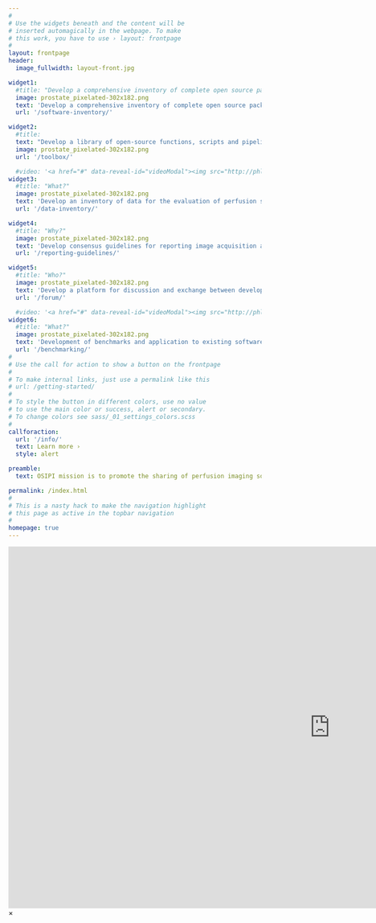 ```yaml
---
#
# Use the widgets beneath and the content will be
# inserted automagically in the webpage. To make
# this work, you have to use › layout: frontpage
#
layout: frontpage
header:
  image_fullwidth: layout-front.jpg

widget1:
  #title: "Develop a comprehensive inventory of complete open source packages for perfusion imaging analysis."
  image: prostate_pixelated-302x182.png
  text: 'Develop a comprehensive inventory of complete open source packages for perfusion imaging analysis.'
  url: '/software-inventory/'

widget2:
  #title:
  text: "Develop a library of open-source functions, scripts and pipelines for perfusion imaging analysis"
  image: prostate_pixelated-302x182.png
  url: '/toolbox/'

  #video: '<a href="#" data-reveal-id="videoModal"><img src="http://phlow.github.io/feeling-responsive/images/start-video-feeling-responsive-302x182.jpg" width="302" height="182" alt=""/></a>'
widget3:
  #title: "What?"
  image: prostate_pixelated-302x182.png  
  text: 'Develop an inventory of data for the evaluation of perfusion software. The inventory will provide a curated list of publicly available datasets.'
  url: '/data-inventory/'

widget4:
  #title: "Why?"
  image: prostate_pixelated-302x182.png
  text: 'Develop consensus guidelines for reporting image acquisition and analysis of perfusion imaging'
  url: '/reporting-guidelines/'

widget5:
  #title: "Who?"
  image: prostate_pixelated-302x182.png
  text: 'Develop a platform for discussion and exchange between developers and users of perfusion software'
  url: '/forum/'

  #video: '<a href="#" data-reveal-id="videoModal"><img src="http://phlow.github.io/feeling-responsive/images/start-video-feeling-responsive-302x182.jpg" width="302" height="182" alt=""/></a>'
widget6:
  #title: "What?"
  image: prostate_pixelated-302x182.png  
  text: 'Development of benchmarks and application to existing software'  
  url: '/benchmarking/'
#
# Use the call for action to show a button on the frontpage
#
# To make internal links, just use a permalink like this
# url: /getting-started/
#
# To style the button in different colors, use no value
# to use the main color or success, alert or secondary.
# To change colors see sass/_01_settings_colors.scss
#
callforaction:
  url: '/info/'
  text: Learn more ›
  style: alert

preamble:
  text: OSIPI mission is to promote the sharing of perfusion imaging software in order to eliminate the practice of duplicate development, improve the reproducibility of perfusion imaging research, and speed up the translation into tools for discovery science, drug development and clinical practice

permalink: /index.html
#
# This is a nasty hack to make the navigation highlight
# this page as active in the topbar navigation
#
homepage: true
---
```


<div id="videoModal" class="reveal-modal large" data-reveal="">
  <div class="flex-video widescreen vimeo" style="display: block;">
    <iframe width="1280" height="720" src="https://www.youtube.com/embed/3b5zCFSmVvU" frameborder="0" allowfullscreen></iframe>
  </div>
  <a class="close-reveal-modal">&#215;</a>
</div>
